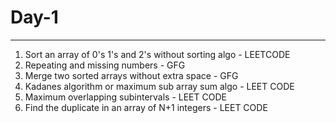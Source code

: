 # Day-1
--------------------------------------------------------

1. Sort an array of 0's 1's and 2's without sorting algo - LEETCODE
2. Repeating and missing numbers - GFG
3. Merge two sorted arrays without extra space - GFG
4. Kadanes algorithm or maximum sub array sum algo - LEET CODE
5. Maximum overlapping subintervals - LEET CODE
6. Find the duplicate in an array of N+1 integers - LEET CODE
